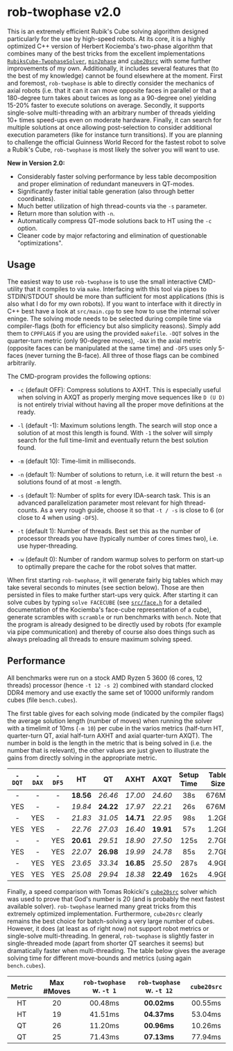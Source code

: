 # rob-twophase v2.0

This is an extremely efficient Rubik's Cube solving algorithm designed particularly for the use by high-speed robots. At its core, it is a highly optimized C++ version of Herbert Kociemba's two-phase algorithm that combines many of the best tricks from the excellent implementations [`RubiksCube-TwophaseSolver`](https://github.com/hkociemba/RubiksCube-TwophaseSolver), [`min2phase`](https://github.com/cs0x7f/min2phase) and [`cube20src`](https://github.com/rokicki/cube20src) with some further improvements of my own. Additionally, it includes several features that (to the best of my knowledge) cannot be found elsewhere at the moment. First and foremost, `rob-twophase` is able to directly consider the mechanics of axial robots (i.e. that it can it can move opposite faces in parallel or that a 180-degree turn takes about twices as long as a 90-degree one) yielding 15-20% faster to execute solutions on average. Secondly, it supports single-solve multi-threading with an arbitrary number of threads yielding 10+ times speed-ups even on moderate hardware. Finally, it can search for multiple solutions at once allowing post-selection to consider additional execution parameters (like for instance turn transitions). If you are planning to challenge the official Guinness World Record for the fastest robot to solve a Rubik's Cube, `rob-twophase` is most likely the solver you will want to use.

**New in Version 2.0:**

* Considerably faster solving performance by less table decomposition and proper elimination of redundant maneuvers in QT-modes.
* Significantly faster initial table generation (also through better coordinates).
* Much better utilization of high thread-counts via the `-s` parameter.
* Return more than solution with `-n`.
* Automatically compress QT-mode solutions back to HT using the `-c` option.
* Cleaner code by major refactoring and elimination of questionable "optimizations".

## Usage

The easiest way to use `rob-twophase` is to use the small interactive CMD-utility that it compiles to via `make`. Interfacing with this tool via pipes to STDIN/STDOUT should be more than sufficient for most applications (this is also what I do for my own robots). If you want to interface with it directly in C++ best have a look at `src/main.cpp` to see how to use the internal solver eninge. The solving mode needs to be selected during compile time via compiler-flags (both for efficiency but also simplicity reasons). Simply add them to `CPPFLAGS` if you are using the provided `makefile`. `-DQT` solves in the quarter-turn metric (only 90-degree moves), `-DAX` in the axial metric (opposite faces can be manipulated at the same time) and `-DF5` uses only 5-faces (never turning the B-face). All three of those flags can be combined arbitrarily.

The CMD-program provides the following options:

* `-c` (default OFF): Compress solutions to AXHT. This is especially useful when solving in AXQT as properly merging move sequences like `D (U D)` is not entirely trivial without having all the proper move definitions at the ready.

* `-l` (default -1): Maximum solutions length. The search will stop once a solution of at most this length is found. With `-1` the solver will simply search for the full time-limit and eventually return the best solution found.

* `-m` (default 10): Time-limit in milliseconds.

* `-n` (default 1): Number of solutions to return, i.e. it will return the best `-n` solutions found of at most `-m` length.

* `-s` (default 1): Number of splits for every IDA-search task. This is an advanced parallelization parameter most relevant for high thread-counts. As a very rough guide, choose it so that `-t / -s` is close to 6 (or close to 4 when using `-DF5`).

* `-t` (default 1): Number of threads. Best set this as the number of processor threads you have (typically number of cores times two), i.e. use hyper-threading.

* `-w` (default 0): Number of random warmup solves to perform on start-up to optimally prepare the cache for the robot solves that matter.

When first starting `rob-twophase`, it will generate fairly big tables which may take several seconds to minutes (see section below). Those are then persisted in files to make further start-ups very quick. After starting it can solve cubes by typing `solve FACECUBE` (see [`src/face.h`](https://github.com/efrantar/rob-twophase/blob/master/src/face.h) for a detailed documentation of the Kociemba's face-cube representation of a cube), generate scrambles with `scramble` or run benchmarks with `bench`. Note that the program is already designed to be directly used by robots (for example via pipe communication) and thereby of course also does things such as always preloading all threads to ensure maximum solving speed.

## Performance

All benchmarks were run on a stock AMD Ryzen 5 3600 (6 cores, 12 threads) processor (hence `-t 12 -s 2`) combined with standard clocked DDR4 memory and use exactly the same set of 10000 uniformly random cubes (file `bench.cubes`).

The first table gives for each solving mode (indicated by the compiler flags) the average solution length (number of moves) when running the solver with a timelimit of 10ms (`-m 10`) per cube in the varios metrics (half-turn HT, quarter-turn QT, axial half-turn AXHT and axial quarter-turn AXQT). The number in bold is the length in the metric that is being solved in (i.e. the number that is relevant), the other values are just given to illustrate the gains from directly solving in the appropriate metric.

| `-DQT` | `-DAX` | `-DF5` | HT        | QT        | AXHT      | AXQT      | Setup Time | Table Size |
| :----: | :----: | :----: | :-:       | :-:       | :--:      | :--:      | :--------: | :--------: |
| -      | -      | -      | **18.56** | *26.46*   | *17.00*   | *24.60*   | 38s        | 676MB      |
| YES    | -      | -      | *19.84*   | **24.22** | *17.97*   | *22.21*   | 26s        | 676MB      |
| -      | YES    | -      | *21.83*   | *31.05*   | **14.71** | *22.95*   | 98s        | 1.2GB      |
| YES    | YES    | -      | *22.76*   | *27.03*   | *16.40*   | **19.91** | 57s        | 1.2GB      |
| -      | -      | YES    | **20.61** | *29.51*   | *18.90*   | *27.50*   | 125s       | 2.7GB      |
| YES    | -      | YES    | *22.07*   | **26.98** | *19.99*   | *24.78*   | 85s        | 2.7GB      |
| -      | YES    | YES    | *23.65*   | *33.34*   | **16.85** | *25.50*   | 287s       | 4.9GB      |
| YES    | YES    | YES    | *25.08*   | *29.94*   | *18.38*   | **22.49** | 162s       | 4.9GB      |

Finally, a speed comparison with Tomas Rokicki's [`cube20src`](https://github.com/rokicki/cube20src) solver which was used to prove that God's number is 20 (and is probably the next fastest available solver). `rob-twophase` learned many great tricks from this extremely optimized implementation. Furthermore, `cube20src` clearly remains the best choice for batch-solving a very large number of cubes. However, it does (at least as of right now) not support robot metrics or single-solve multi-threading. In general, `rob-twophase` is slightly faster in single-threaded mode (apart from shorter QT searches it seems) but dramatically faster when multi-threading. The table below gives the average solving time for different move-bounds and metrics (using again `bench.cubes`).

| Metric | Max #Moves | `rob-twophase` w. `-t 1` | `rob-twophase` w. `-t 12` | `cube20src` |
| :----: | :--------: | :----------------------: | :-----------------------: | :---------: |
| HT     | 20         | 00.48ms                  | **00.02ms**               | 00.55ms     |
| HT     | 19         | 41.51ms                  | **04.37ms**               | 53.04ms     |
| QT     | 26         | 11.20ms                  | **00.96ms**               | 10.26ms     |
| QT     | 25         | 71.43ms                  | **07.13ms**               | 77.94ms     |
